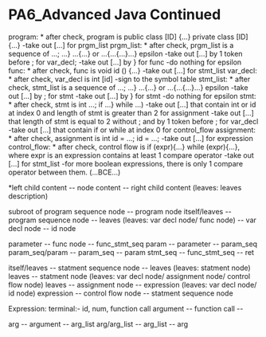 # PA6_Advanced Java Continued
program:
	* after check, program is
	public class [ID] {...}
	private class [ID] {...}
	-take out [...] for prgm_list
prgm_list:
	* after check, prgm_list is a sequence of
	...;
	...}
	...{...} or ...{...{...}...}
	epsilon
	-take out [...] by 1 token before ; for var_decl;
	-take out [...] by } for func
	-do nothing for epsilon
func:
	* after check, func is
	void id () {...}
	-take out [...] for stmt_list
var_decl:
	* after check, var_decl is
	int [id]
	-sign to the symbol table
stmt_list:
	* after check, stmt_list is a sequence of
	...;
	...}
	...{...} or ...{...{...}...}
	epsilon
	-take out [...] by ; for stmt
	-take out [...] by } for stmt
	-do nothing for epsilon
stmt:
	* after check, stmt is
	int ...;
	if ...}
	while ...)
	-take out [...] that contain int or id at index 0 and length of stmt is greater than 2 for assignment
	-take out [...] that length of stmt is equal to 2 without ; and by 1 token before ; for var_decl
	-take out [...] that contain if or while at index 0 for control_flow
assignment:
	* after check, assignment is
	int id = ...;
	id = ...;
	-take out [...] for expression
control_flow:
	* after check, control flow is
	if (expr){...}
	while (expr){...}, where expr is an expression contains at least 1 compare operator
	-take out [...] for stmt_list
	-for more boolean expressions, there is only 1 compare operator between them. (...BCE...)


*left child content               -- node content --           right child content    (leaves: leaves description)

subroot of program sequence node  -- program node
itself/leaves                     -- program sequence node --  leaves      (leaves: var decl node/ func node)
                                  -- var decl node --          id node
				  
parameter                         -- func node --              func_stmt_seq
param                             -- parameter --              param_seq
param_seq/param                   -- param_seq --              param
stmt_seq                          -- func_stmt_seq --          ret

itself/leaves                     -- statment sequence node -- leaves      (leaves: statment node)
leaves                            -- statment node                         (leaves: var decl node/ assignment node/ control flow node)
leaves                            -- assignment node --         expression (leaves: var decl node/ id node)
expression                        -- control flow node --       statment sequence node

Expression: terminal:- id, num, function call
argument -- function call --

arg          -- argument -- arg_list
arg/arg_list -- arg_list -- arg
